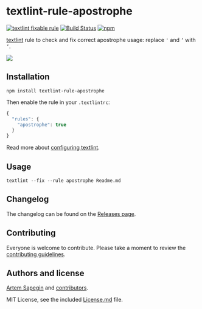# textlint-rule-apostrophe

[![textlint fixable rule](https://img.shields.io/badge/textlint-fixable-green.svg?style=social)](https://textlint.github.io/)
[![Build Status](https://travis-ci.org/sapegin/textlint-rule-apostrophe.svg)](https://travis-ci.org/sapegin/textlint-rule-apostrophe)
[![npm](https://img.shields.io/npm/v/textlint-rule-apostrophe.svg)](https://www.npmjs.com/package/textlint-rule-apostrophe)

[textlint](https://github.com/textlint/textlint) rule to check and fix correct apostrophe usage: replace `'` and `‘` with `’`.

![](https://d3vv6lp55qjaqc.cloudfront.net/items/273Q363N452m0x0b393E/apostrophe.png)

## Installation

```shell
npm install textlint-rule-apostrophe
```

Then enable the rule in your `.textlintrc`:

```js
{
  "rules": {
    "apostrophe": true
  }
}
```

Read more about [configuring textlint](https://github.com/textlint/textlint/blob/master/docs/configuring.md).

## Usage

```shell
textlint --fix --rule apostrophe Readme.md
```

## Changelog

The changelog can be found on the [Releases page](https://github.com/sapegin/textlint-rule-apostrophe/releases).

## Contributing

Everyone is welcome to contribute. Please take a moment to review the [contributing guidelines](Contributing.md).

## Authors and license

[Artem Sapegin](http://sapegin.me) and [contributors](https://github.com/sapegin/textlint-rule-apostrophe/graphs/contributors).

MIT License, see the included [License.md](License.md) file.
